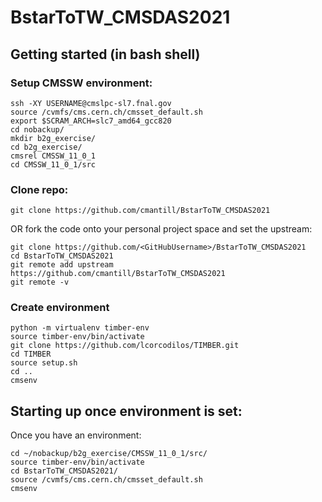 # BstarToTW_CMSDAS2021

## Getting started (in bash shell)

### Setup CMSSW environment:
```
ssh -XY USERNAME@cmslpc-sl7.fnal.gov
source /cvmfs/cms.cern.ch/cmsset_default.sh 
export $SCRAM_ARCH=slc7_amd64_gcc820 
cd nobackup/
mkdir b2g_exercise/
cd b2g_exercise/
cmsrel CMSSW_11_0_1
cd CMSSW_11_0_1/src
```

### Clone repo:
```
git clone https://github.com/cmantill/BstarToTW_CMSDAS2021
```
OR fork the code onto your personal project space and set the upstream:
```
git clone https://github.com/<GitHubUsername>/BstarToTW_CMSDAS2021
cd BstarToTW_CMSDAS2021
git remote add upstream https://github.com/cmantill/BstarToTW_CMSDAS2021
git remote -v
```

### Create environment
```
python -m virtualenv timber-env
source timber-env/bin/activate
git clone https://github.com/lcorcodilos/TIMBER.git
cd TIMBER
source setup.sh
cd ..
cmsenv
```

## Starting up once environment is set:

Once you have an environment:
```
cd ~/nobackup/b2g_exercise/CMSSW_11_0_1/src/
source timber-env/bin/activate
cd BstarToTW_CMSDAS2021/
source /cvmfs/cms.cern.ch/cmsset_default.sh 
cmsenv
```